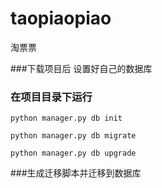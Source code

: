 # taopiaopiao
淘票票


###下载项目后 设置好自己的数据库

### 在项目目录下运行
~~~
python manager.py db init

python manager.py db migrate

python manager.py db upgrade
~~~
###生成迁移脚本并迁移到数据库

